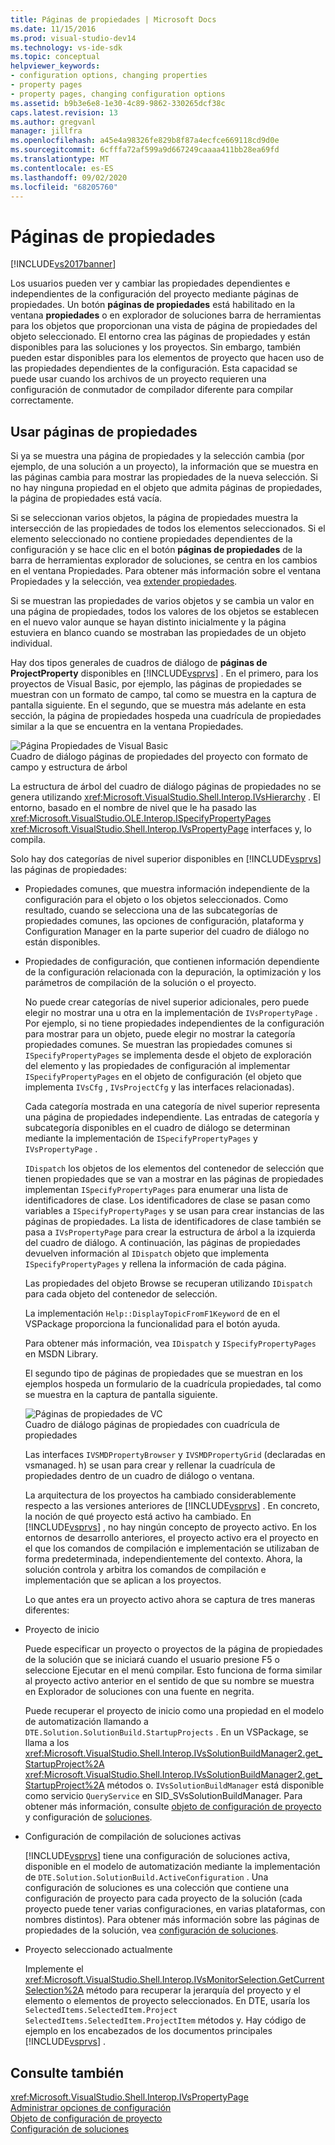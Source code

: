 ```yaml
---
title: Páginas de propiedades | Microsoft Docs
ms.date: 11/15/2016
ms.prod: visual-studio-dev14
ms.technology: vs-ide-sdk
ms.topic: conceptual
helpviewer_keywords:
- configuration options, changing properties
- property pages
- property pages, changing configuration options
ms.assetid: b9b3e6e8-1e30-4c89-9862-330265dcf38c
caps.latest.revision: 13
ms.author: gregvanl
manager: jillfra
ms.openlocfilehash: a45e4a98326fe829b8f87a4ecfce669118cd9d0e
ms.sourcegitcommit: 6cfffa72af599a9d667249caaaa411bb28ea69fd
ms.translationtype: MT
ms.contentlocale: es-ES
ms.lasthandoff: 09/02/2020
ms.locfileid: "68205760"
---
```

# <a name="property-pages"></a>Páginas de propiedades
[!INCLUDE[vs2017banner](../../includes/vs2017banner.md)]

Los usuarios pueden ver y cambiar las propiedades dependientes e independientes de la configuración del proyecto mediante páginas de propiedades. Un botón **páginas de propiedades** está habilitado en la ventana **propiedades** o en explorador de soluciones barra de herramientas para los objetos que proporcionan una vista de página de propiedades del objeto seleccionado. El entorno crea las páginas de propiedades y están disponibles para las soluciones y los proyectos. Sin embargo, también pueden estar disponibles para los elementos de proyecto que hacen uso de las propiedades dependientes de la configuración. Esta capacidad se puede usar cuando los archivos de un proyecto requieren una configuración de conmutador de compilador diferente para compilar correctamente.  
  
## <a name="using-property-pages"></a>Usar páginas de propiedades  
 Si ya se muestra una página de propiedades y la selección cambia (por ejemplo, de una solución a un proyecto), la información que se muestra en las páginas cambia para mostrar las propiedades de la nueva selección. Si no hay ninguna propiedad en el objeto que admita páginas de propiedades, la página de propiedades está vacía.  
  
 Si se seleccionan varios objetos, la página de propiedades muestra la intersección de las propiedades de todos los elementos seleccionados. Si el elemento seleccionado no contiene propiedades dependientes de la configuración y se hace clic en el botón **páginas de propiedades** de la barra de herramientas explorador de soluciones, se centra en los cambios en el ventana Propiedades. Para obtener más información sobre el ventana Propiedades y la selección, vea [extender propiedades](../../extensibility/internals/extending-properties.md).  
  
 Si se muestran las propiedades de varios objetos y se cambia un valor en una página de propiedades, todos los valores de los objetos se establecen en el nuevo valor aunque se hayan distinto inicialmente y la página estuviera en blanco cuando se mostraban las propiedades de un objeto individual.  
  
 Hay dos tipos generales de cuadros de diálogo de **páginas de ProjectProperty** disponibles en [!INCLUDE[vsprvs](../../includes/vsprvs-md.md)] . En el primero, para los proyectos de Visual Basic, por ejemplo, las páginas de propiedades se muestran con un formato de campo, tal como se muestra en la captura de pantalla siguiente. En el segundo, que se muestra más adelante en esta sección, la página de propiedades hospeda una cuadrícula de propiedades similar a la que se encuentra en la ventana Propiedades.  
  
 ![Página Propiedades de Visual Basic](../../extensibility/internals/media/vsvbproppages.gif "vsVBPropPages")  
Cuadro de diálogo páginas de propiedades del proyecto con formato de campo y estructura de árbol  
  
 La estructura de árbol del cuadro de diálogo páginas de propiedades no se genera utilizando <xref:Microsoft.VisualStudio.Shell.Interop.IVsHierarchy> . El entorno, basado en el nombre de nivel que le ha pasado las <xref:Microsoft.VisualStudio.OLE.Interop.ISpecifyPropertyPages> <xref:Microsoft.VisualStudio.Shell.Interop.IVsPropertyPage> interfaces y, lo compila.  
  
 Solo hay dos categorías de nivel superior disponibles en [!INCLUDE[vsprvs](../../includes/vsprvs-md.md)] las páginas de propiedades:  
  
- Propiedades comunes, que muestra información independiente de la configuración para el objeto o los objetos seleccionados. Como resultado, cuando se selecciona una de las subcategorías de propiedades comunes, las opciones de configuración, plataforma y Configuration Manager en la parte superior del cuadro de diálogo no están disponibles.  
  
- Propiedades de configuración, que contienen información dependiente de la configuración relacionada con la depuración, la optimización y los parámetros de compilación de la solución o el proyecto.  
  
  No puede crear categorías de nivel superior adicionales, pero puede elegir no mostrar una u otra en la implementación de `IVsPropertyPage` . Por ejemplo, si no tiene propiedades independientes de la configuración para mostrar para un objeto, puede elegir no mostrar la categoría propiedades comunes. Se muestran las propiedades comunes si `ISpecifyPropertyPages` se implementa desde el objeto de exploración del elemento y las propiedades de configuración al implementar `ISpecifyPropertyPages` en el objeto de configuración (el objeto que implementa `IVsCfg` , `IVsProjectCfg` y las interfaces relacionadas).  
  
  Cada categoría mostrada en una categoría de nivel superior representa una página de propiedades independiente. Las entradas de categoría y subcategoría disponibles en el cuadro de diálogo se determinan mediante la implementación de `ISpecifyPropertyPages` y `IVsPropertyPage` .  
  
  `IDispatch` los objetos de los elementos del contenedor de selección que tienen propiedades que se van a mostrar en las páginas de propiedades implementan `ISpecifyPropertyPages` para enumerar una lista de identificadores de clase. Los identificadores de clase se pasan como variables a `ISpecifyPropertyPages` y se usan para crear instancias de las páginas de propiedades. La lista de identificadores de clase también se pasa a `IVsPropertyPage` para crear la estructura de árbol a la izquierda del cuadro de diálogo. A continuación, las páginas de propiedades devuelven información al `IDispatch` objeto que implementa `ISpecifyPropertyPages` y rellena la información de cada página.  
  
  Las propiedades del objeto Browse se recuperan utilizando `IDispatch` para cada objeto del contenedor de selección.  
  
  La implementación `Help::DisplayTopicFromF1Keyword` de en el VSPackage proporciona la funcionalidad para el botón ayuda.  
  
  Para obtener más información, vea `IDispatch` y `ISpecifyPropertyPages` en MSDN Library.  
  
  El segundo tipo de páginas de propiedades que se muestran en los ejemplos hospeda un formulario de la cuadrícula propiedades, tal como se muestra en la captura de pantalla siguiente.  
  
  ![Páginas de propiedades de VC](../../extensibility/internals/media/vsvcproppages.gif "vsVCPropPages")  
  Cuadro de diálogo páginas de propiedades con cuadrícula de propiedades  
  
  Las interfaces `IVSMDPropertyBrowser` y `IVSMDPropertyGrid` (declaradas en vsmanaged. h) se usan para crear y rellenar la cuadrícula de propiedades dentro de un cuadro de diálogo o ventana.  
  
  La arquitectura de los proyectos ha cambiado considerablemente respecto a las versiones anteriores de [!INCLUDE[vsprvs](../../includes/vsprvs-md.md)] . En concreto, la noción de qué proyecto está activo ha cambiado. En [!INCLUDE[vsprvs](../../includes/vsprvs-md.md)] , no hay ningún concepto de proyecto activo. En los entornos de desarrollo anteriores, el proyecto activo era el proyecto en el que los comandos de compilación e implementación se utilizaban de forma predeterminada, independientemente del contexto. Ahora, la solución controla y arbitra los comandos de compilación e implementación que se aplican a los proyectos.  
  
  Lo que antes era un proyecto activo ahora se captura de tres maneras diferentes:  
  
- Proyecto de inicio  
  
   Puede especificar un proyecto o proyectos de la página de propiedades de la solución que se iniciará cuando el usuario presione F5 o seleccione Ejecutar en el menú compilar. Esto funciona de forma similar al proyecto activo anterior en el sentido de que su nombre se muestra en Explorador de soluciones con una fuente en negrita.  
  
   Puede recuperar el proyecto de inicio como una propiedad en el modelo de automatización llamando a `DTE.Solution.SolutionBuild.StartupProjects` . En un VSPackage, se llama a los <xref:Microsoft.VisualStudio.Shell.Interop.IVsSolutionBuildManager2.get_StartupProject%2A> <xref:Microsoft.VisualStudio.Shell.Interop.IVsSolutionBuildManager2.get_StartupProject%2A> métodos o. `IVsSolutionBuildManager` está disponible como servicio `QueryService` en SID_SVsSolutionBuildManager. Para obtener más información, consulte [objeto de configuración de proyecto](../../extensibility/internals/project-configuration-object.md) y configuración de [soluciones](../../extensibility/internals/solution-configuration.md).  
  
- Configuración de compilación de soluciones activas  
  
   [!INCLUDE[vsprvs](../../includes/vsprvs-md.md)] tiene una configuración de soluciones activa, disponible en el modelo de automatización mediante la implementación de `DTE.Solution.SolutionBuild.ActiveConfiguration` . Una configuración de soluciones es una colección que contiene una configuración de proyecto para cada proyecto de la solución (cada proyecto puede tener varias configuraciones, en varias plataformas, con nombres distintos). Para obtener más información sobre las páginas de propiedades de la solución, vea [configuración de soluciones](../../extensibility/internals/solution-configuration.md).  
  
- Proyecto seleccionado actualmente  
  
   Implemente el <xref:Microsoft.VisualStudio.Shell.Interop.IVsMonitorSelection.GetCurrentSelection%2A> método para recuperar la jerarquía del proyecto y el elemento o elementos de proyecto seleccionados. En DTE, usaría los `SelectedItems.SelectedItem.Project` `SelectedItems.SelectedItem.ProjectItem` métodos y. Hay código de ejemplo en los encabezados de los documentos principales [!INCLUDE[vsprvs](../../includes/vsprvs-md.md)] .  
  
## <a name="see-also"></a>Consulte también  
 <xref:Microsoft.VisualStudio.Shell.Interop.IVsPropertyPage>   
 [Administrar opciones de configuración](../../extensibility/internals/managing-configuration-options.md)   
 [Objeto de configuración de proyecto](../../extensibility/internals/project-configuration-object.md)   
 [Configuración de soluciones](../../extensibility/internals/solution-configuration.md)
